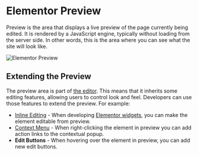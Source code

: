 # Elementor Preview

<Badge type="tip" vertical="top" text="Elementor Core" /> <Badge type="warning" vertical="top" text="Basic" />

Preview is the area that displays a live preview of the page currently being edited. It is rendered by a JavaScript engine, typically without loading from the server side. In other words, this is the area where you can see what the site will look like.

![Elementor Preview](/assets/img/elementor-preview.png)

## Extending the Preview

The preview area is part of [the editor](/editor/elementor-editor). This means that it inherits some editing features, allowing users to control look and feel. Developers can use those features to extend the preview. For example:

* [Inline Editing](/widgets/rendering-inline-editing) - When developing [Elementor widgets](/widgets/), you can make the element editable from preview.
* [Context Menu](/context-menu/) - When right-clicking the element in preview you can add action links to the contextual popup.
* **Edit Buttons** - When hovering over the element in preview, you can add new edit buttons.
